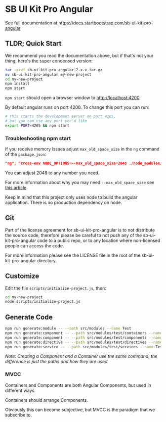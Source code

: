 # SB UI Kit Pro Angular

See full documentation at <https://docs.startbootstrap.com/sb-ui-kit-pro-angular>

## TLDR; Quick Start

We recommend you read the documentation above, but if that's not your thing,
here's the super condensed version:

```bash
tar -xzvf sb-ui-kit-pro-angular-2.x.x.tar.gz
mv sb-ui-kit-pro-angular my-new-project
cd my-new-project
npm install
npm start
```

`npm start` should open a browser window to <http://localhost:4200>

By default angular runs on port 4200. To change this port you can run:

```bash
# This starts the development server on port 4205,
# but you can use any port you'd like
export PORT=4205 && npm start
```

### Troubleshooting npm start

If you receive memory issues adjust
`max_old_space_size` in the `ng` command of the `package.json`:

```json
"ng": "cross-env NODE_OPTIONS=--max_old_space_size=2048 ./node_modules/.bin/ng",
```

You can adjust 2048 to any number you need.

For more information about why you may need `--max_old_space_size`
see [this article](https://medium.com/@ashleydavis75/node-js-memory-limitations-30d3fe2664c0).

Keep in mind that this project only uses node to build the angular application.
There is no production dependency on node.

## Git

Part of the license agreement for sb-ui-kit-pro-angular is to not distribute the source code,
therefore please be careful to not push any of the sb-ui-kit-pro-angular code to a public repo,
or to any location where non-licensed people can access the code.

For more information please see the LICENSE file in the root of the sb-ui-kit-pro-angular directory.

## Customize

Edit the file `scripts/initialize-project.js`, then:

```bash
cd my-new-project
node scripts/initialize-project.js
```

## Generate Code

```bash
npm run generate:module -- --path src/modules --name Test
npm run generate:component -- --path src/modules/test/containers --name Test
npm run generate:component -- --path src/modules/test/components --name Test
npm run generate:directive -- --path src/modules/test/directives --name Test
npm run generate:service -- --path src/modules/test/services --name Test
```

_Note: Creating a Component and a Container use the same command,
the difference is just the paths and how they are used._

### MVCC

Containers and Components are both Angular Components, but used in different ways.

Containers should arrange Components.

Obviously this can become subjective, but MVCC is the paradigm that we subscribe to.
